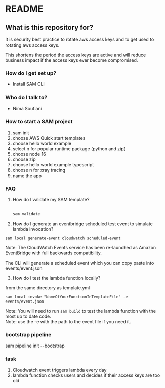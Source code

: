 # README

## What is this repository for?

It is security best practice to rotate aws access keys and to get used to rotating aws access keys.

This shortens the period the access keys are active and will reduce business impact if the access keys ever become compromised.

### How do I get set up?

- Install SAM CLI

### Who do I talk to?

- Nima Soufiani

### How to start a SAM project

1. sam init
2. choose AWS Quick start templates
3. choose hello world example
4. select n for popular runtime package (python and zip)
5. choose node 16
6. choose zip
7. choose hello world example typescript
8. choose n for xray tracing
9. name the app

### FAQ

1. How do I validate my SAM template?<br/><br/>

   `sam validate`

2. How do I generate an eventbridge scheduled test event to simulate lambda invocation?

`sam local generate-event cloudwatch scheduled-event`

Note: The CloudWatch Events service has been re-launched as Amazon EventBridge with full backwards compatibility.

The CLI will generate a scheduled event which you can copy paste into events/event.json

3. How do I test the lambda function locally?

from the same directory as template.yml

`sam local invoke "NameOfYourFunctionInTemplateFile" -e events/event.json`

Note: You will need to run `sam build` to test the lambda function with the most up to date code.<br/>
Note: use the -e with the path to the event file if you need it.

### bootstrap pipeline

sam pipeline init --bootstrap

### task

1. Cloudwatch event triggers lambda every day
2. lambda function checks users and decides if their access keys are too old
